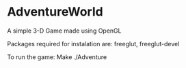 AdventureWorld
==============

A simple 3-D Game made using OpenGL

Packages required for instalation are:
freeglut, freeglut-devel

To run the game:
Make
./Adventure
